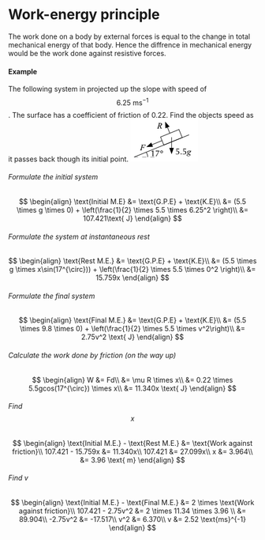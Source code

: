 # Work-energy principle
The work done on a body by external forces is equal to the change in total mechanical energy of that body. Hence the diffrence in mechanical energy would be the work done against resistive forces.

#### Example
The following system in projected up the slope with speed of $$6.25\text{ ms}^{-1}$$. The surface has a coefficient of friction of 0.22. Find the objects speed as it passes back though its initial point.
![](/assets/Capture12.PNG)

###### Formulate the initial system
$$
\begin{align}
\text{Initial M.E} &= \text{G.P.E} + \text{K.E}\\
&= (5.5 \times g \times 0) + \left(\frac{1}{2} \times 5.5 \times 6.25^2 \right)\\
&= 107.421\text{ J}
\end{align}
$$

###### Formulate the system at instantaneous rest
$$
\begin{align}
\text{Rest M.E.} &= \text{G.P.E} + \text{K.E}\\
&= (5.5 \times g \times x\sin(17^{\circ})) + \left(\frac{1}{2} \times 5.5 \times 0^2 \right)\\
&= 15.759x
\end{align}
$$

###### Formulate the final system
$$
\begin{align}
\text{Final M.E.} &= \text{G.P.E} + \text{K.E}\\
&= (5.5 \times 9.8 \times 0) + \left(\frac{1}{2} \times 5.5 \times v^2\right)\\
&= 2.75v^2 \text{ J}
\end{align}
$$

###### Calculate the work done by friction (on the way up)
$$
\begin{align}
W &= Fd\\
&= \mu R \times x\\
&= 0.22 \times 5.5gcos(17^{\circ}) \times x\\
&= 11.340x \text{ J}
\end{align}
$$

###### Find $$x$$
$$
\begin{align}
\text{Initial M.E.} - \text{Rest M.E.} &= \text{Work against friction}\\
107.421 - 15.759x &= 11.340x\\
107.421 &= 27.099x\\
x &= 3.964\\
&= 3.96 \text{ m}
\end{align}
$$

###### Find v
$$
\begin{align}
\text{Initial M.E.} - \text{Final M.E.} &= 2 \times \text{Work against friction}\\
107.421 - 2.75v^2 &= 2 \times 11.34 \times 3.96 \\
&= 89.904\\
-2.75v^2 &= -17.517\\
v^2 &= 6.370\\
v &= 2.52 \text{ms}^{-1}
\end{align}
$$
